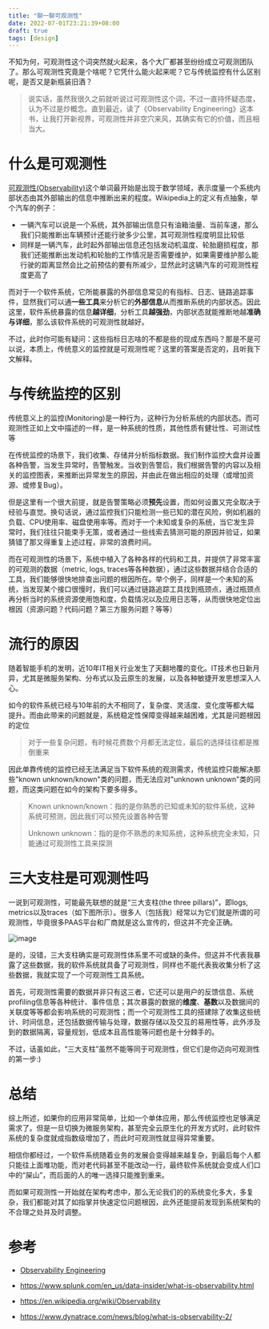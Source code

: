 ```yaml
---
title: "聊一聊可观测性"
date: 2022-07-01T23:21:39+08:00
draft: true
tags: [design]
---
```


不知为何，可观测性这个词突然就火起来，各个大厂都甚至纷纷成立可观测团队了。那么可观测性究竟是个啥呢？它凭什么能火起来呢？它与传统监控有什么区别呢，是否又是新瓶装旧酒？

> 说实话，虽然我很久之前就听说过可观测性这个词，不过一直持怀疑态度，认为不过是炒概念。直到最近，读了《Observability Engineering》这本书，让我打开新视界，可观测性并非空穴来风，其确实有它的价值，而且相当大。

# 什么是可观测性

[可观测性(Observability)](https://en.wikipedia.org/wiki/Observability)这个单词最开始是出现于数学领域，表示度量一个系统内部状态由其外部输出的信息中推断出来的程度。Wikipedia上的定义有点抽象，举个汽车的例子：

- 一辆汽车可以说是一个系统，其外部输出信息只有油箱油量、当前车速，那么我们只能推断出车辆预计还能行驶多少公里，其可观测性程度明显比较低
- 同样是一辆汽车，此时起外部输出信息还包括发动机温度、轮胎磨损程度，那我们还能推断出发动机和轮胎的工作情况是否需要维护，如果需要维护那么能行驶的距离显然会比之前预估的要有所减少，显然此时这辆汽车的可观测性程度更高了

而对于一个软件系统，它所能暴露的外部信息常见的有指标、日志、链路追踪事件，显然我们可以通**一些工具**来分析它的**外部信息**从而推断系统的内部状态。因此这里，软件系统暴露的信息**越详细**，分析工具**越强劲**，内部状态就能推断地越**准确与详细**，那么该软件系统的可观测性就越好。

不过，此时你可能有疑问：这些指标日志啥的不都是些的现成东西吗？那是不是可以说，本质上，传统意义的监控就是可观测性呢？这里的答案是否定的，且听我下文解释。

# 与传统监控的区别

传统意义上的监控(Monitoring)是一种行为，这种行为分析系统的内部状态。而可观测性正如上文中描述的一样，是一种系统的性质，其他性质有健壮性、可测试性等

在传统监控的场景下，我们收集、存储并分析指标数据。我们制作监控大盘并设置各种告警，当发生异常时，告警触发。当收到告警后，我们根据告警的内容以及相关的监控图表，来推断出异常发生的原因，并由此在做出相应的处理（或增加资源、或修复Bug）。

但是这里有一个很大前提，就是告警策略必须**预先**设置，而如何设置又完全取决于经验与直觉。换句话说，通过监控我们只能检测一些已知的潜在风险，例如机器的负载、CPU使用率、磁盘使用率等。而对于一个未知或复杂的系统，当它发生异常时，我们往往只能束手无策，或者通过一些线索去猜测可能的原因并验证，如果猜错了那又得重复上述过程，非常的浪费时间。

而在可观测性的场景下，系统中植入了各种各样的代码和工具，并提供了非常丰富的可观测的数据（metric, logs, traces等各种数据），通过这些数据并结合合适的工具，我们能够很快地排查出问题的根因所在。举个例子，同样是一个未知的系统，当发现某个接口很慢时，我们可以通过链路追踪工具找到瓶颈点，通过瓶颈点再分析当时的系统资源使用饱和度，负载情况以及应用日志等，从而很快地定位出根因（资源问题？代码问题？第三方服务问题？等等）

# 流行的原因

随着智能手机的发明，近10年IT相关行业发生了天翻地覆的变化。IT技术也日新月异，尤其是微服务架构、分布式以及云原生的发展，以及各种敏捷开发思想深入人心。

如今的软件系统已经与10年前的大不相同了，复杂度、灵活度、变化度等都大幅提升。而由此带来的问题就是，系统稳定性保障变得越来越困难，尤其是问题根因的定位

> 对于一些复杂问题，有时候花费数个月都无法定位，最后的选择往往都是推倒重来

因此单靠传统的监控已经无法满足当下软件系统的观测需求，传统监控只能解决那些"known unknown/known"类的问题，而无法应对"unknown unknown"类的问题，而这类问题在如今的架构下要多得多。

> Known unknown/known：指的是你熟悉的已知或未知的软件系统，这种系统可预测，因此我们可以预先设置各种告警
>
> Unknown unknown：指的是你不熟悉的未知系统，这种系统完全未知，只能通过可观测性工具来探测

# 三大支柱是可观测性吗

一说到可观测性，可能最先联想的就是“三大支柱(the three pillars)”，即logs, metrics以及traces（如下图所示）。很多人（包括我）经常以为它们就是所谓的可观测性，毕竟很多PAAS平台和厂商就是这么宣传的，但这并不完全正确。

![image](https://miro.medium.com/max/874/0*3B4xZKX1Zjw9sgR6)

是的，没错，三大支柱确实是可观测性体系里不可或缺的条件。但这并不代表我暴露了这些数据，我的软件系统就具备了可观测性，同样也不能代表我收集分析了这些数据，我就实现了一个可观测性工具系统。

首先，可观测性需要的数据并非只有这三者，它还可以是用户的反馈信息、系统profiling信息等各种统计、事件信息；其次暴露的数据的**维度**、**基数**以及数据间的关联度等等都会影响系统的可观测性；而一个可观测性工具的搭建除了收集这些统计、时间信息，还包括数据传输与处理，数据存储以及交互的易用性等，此外涉及到的数据隔离，容量规划，低成本且高性能等问题也是十分棘手的。

不过，话虽如此，“三大支柱”虽然不能等同于可观测性，但它们是你迈向可观测性的第一步:)

# 总结

综上所述，如果你的应用非常简单，比如一个单体应用，那么传统监控也足够满足需求了。但是一旦切换为微服务架构，甚至完全云原生化的开发方式时，此时软件系统的复杂度就成指数级增加了，而此时可观测性就显得异常重要。

相信你都经过，一个软件系统随着业务的发展会变得越来越复杂，到最后每个人都只能往上面堆功能，而对老代码甚至不能改动一行，最终软件系统就会变成人们口中的“屎山”，而后面的人的唯一选择只能推到重来。

而如果可观测性一开始就在架构考虑中，那么无论我们的的系统变化多大，多复杂，我们都能对其了如指掌并快速定位问题根因，此外还能提前发现到系统架构的不合理之处并及时调整。

# 参考

- [Observability Engineering](https://www.oreilly.com/library/view/observability-engineering/9781492076438/)
- https://www.splunk.com/en_us/data-insider/what-is-observability.html
- https://en.wikipedia.org/wiki/Observability

- https://www.dynatrace.com/news/blog/what-is-observability-2/
